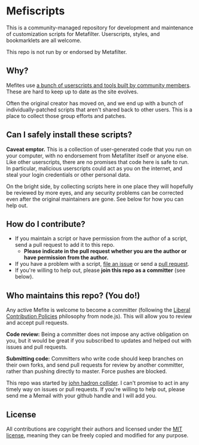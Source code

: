 Mefiscripts
===========

This is a community-managed repository for development and maintenance of customization scripts for Metafilter.
Userscripts, styles, and bookmarklets are all welcome.

This repo is not run by or endorsed by Metafilter. 

Why?
----

Mefites use [a bunch of userscripts and tools built by community members](http://mefiwiki.com/wiki/Greasemonkey_Scripts_and_Plugins).
These are hard to keep up to date as the site evolves.

Often the original creator has moved on, and we end up with
a bunch of individually-patched scripts that aren't shared back to other users. This is a place to collect those group
efforts and patches.

Can I safely install these scripts?
-----------------------------------

__Caveat emptor.__ This is a collection of user-generated code that you run on your computer, with no endorsement from
Metafilter itself or anyone else. Like other userscripts, there are no promises that code here is safe to run. In particular,
malicious userscripts could act as you on the internet, and steal your login credentials or other personal data.

On the bright side, by collecting scripts here in one place they will hopefully be reviewed by more eyes, and any
security problems can be corrected even after the original maintainers are gone. See below for how you
can help out.

How do I contribute?
--------------------

* If you maintain a script or have permission from the author of a script, send a pull request to add it to this repo.
    * __Please indicate in the pull request whether you are the author or have permission from the author.__
* If you have a problem with a script, [file an issue](issues) or send a [pull request](pulls).
* If you're willing to help out, please __join this repo as a committer__ (see below).

Who maintains this repo? (You do!)
----------------------------------

Any active Mefite is welcome to become a committer (following the 
[Liberal Contribution Policies](https://opensource.com/life/16/5/growing-contributor-base-modern-open-source)
philosophy from node.js). This will allow you to review and accept pull requests.

__Code review:__ Being a committer does not impose any active obligation on you, but it would be great if you subscribed
to updates and helped out with issues and pull requests.

__Submitting code:__ Committers who write code should keep branches on their own forks, and send pull requests for review by another committer,
rather than pushing directly to master. Force pushes are blocked.

This repo was started by [john hadron collider](https://www.metafilter.com/user/240049). I can't promise to act in any
timely way on issues or pull requests. If you're willing to help out, please send me a Memail with your github handle
and I will add you.

License
-------

All contributions are copyright their authors and licensed under the [MIT license](LICENSE.txt),
meaning they can be freely copied and modified for any purpose.